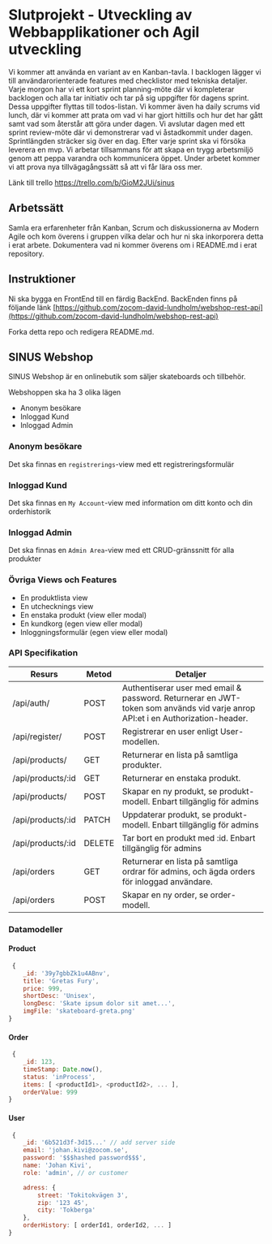 # Slutprojekt - Utveckling av Webbapplikationer och Agil utveckling

Vi kommer att använda en variant av en Kanban-tavla. I backlogen lägger vi till användarorienterade features med checklistor med tekniska detaljer. 
Varje morgon har vi ett kort sprint planning-möte där vi kompleterar backlogen och alla tar initiativ och tar på sig uppgifter för dagens sprint. Dessa uppgifter flyttas till todos-listan.
Vi kommer även ha daily scrums vid lunch, där vi kommer att prata om vad vi har gjort hittills och hur det har gått samt vad som återstår att göra under dagen. Vi avslutar dagen med ett sprint review-möte där vi demonstrerar vad vi åstadkommit under dagen. Sprintlängden sträcker sig över en dag. Efter varje sprint ska vi försöka leverera en mvp.
Vi arbetar tillsammans för att skapa en trygg arbetsmiljö genom att peppa varandra och kommunicera öppet. Under arbetet kommer vi att prova nya tillvägagångssätt så att vi får lära oss mer.

Länk till trello https://trello.com/b/GioM2JUi/sinus


## Arbetssätt

Samla era erfarenheter från Kanban, Scrum och diskussionerna av Modern Agile och kom överens i gruppen vilka delar och hur ni ska inkorporera detta i erat arbete. Dokumentera vad ni kommer överens om i README.md i erat repository.


## Instruktioner
Ni ska bygga en FrontEnd till en färdig BackEnd.
BackEnden finns på följande länk [https://github.com/zocom-david-lundholm/webshop-rest-api](https://github.com/zocom-david-lundholm/webshop-rest-api)

Forka detta repo och redigera README.md.

## SINUS Webshop

SINUS Webshop är en onlinebutik som säljer skateboards och tillbehör.

Webshoppen ska ha 3 olika lägen
* Anonym besökare
* Inloggad Kund
* Inloggad Admin

### Anonym besökare
Det ska finnas en `registrerings`-view med ett registreringsformulär

### Inloggad Kund
Det ska finnas en `My Account`-view med information om ditt konto och din orderhistorik

### Inloggad Admin
Det ska finnas en `Admin Area`-view med ett CRUD-gränssnitt för alla produkter

### Övriga Views och Features
* En produktlista view
* En utchecknings view 
* En enstaka produkt (view eller modal)
* En kundkorg (egen view eller modal)
* Inloggningsformulär (egen view eller modal)


### API Specifikation

| Resurs | Metod | Detaljer |
| ------ | ------ | ------ |
| /api/auth/ | POST | Authentiserar user med email & password. Returnerar en JWT-token som används vid varje anrop API:et i en Authorization-header. |
| /api/register/ | POST | Registrerar en user enligt User-modellen. |
| /api/products/ | GET | Returnerar en lista på samtliga produkter. |
| /api/products/:id | GET | Returnerar en enstaka produkt. |
| /api/products/ | POST | Skapar en ny produkt, se produkt-modell. Enbart tillgänglig för admins |
| /api/products/:id | PATCH | Uppdaterar produkt, se produkt-modell. Enbart tillgänglig för admins |
| /api/products/:id | DELETE | Tar bort en produkt med :id. Enbart tillgänglig för admins |
| /api/orders | GET | Returnerar en lista på samtliga ordrar för admins, och ägda orders för inloggad användare. |
| /api/orders | POST | Skapar en ny order, se order-modell. |

### Datamodeller

#### Product

```javascript
 {
    _id: '39y7gbbZk1u4ABnv',
    title: 'Gretas Fury',
    price: 999,
    shortDesc: 'Unisex',
    longDesc: 'Skate ipsum dolor sit amet...',
    imgFile: 'skateboard-greta.png'
} 
```

#### Order
```javascript
 {
    _id: 123,
    timeStamp: Date.now(), 
    status: 'inProcess',
    items: [ <productId1>, <productId2>, ... ],
    orderValue: 999
} 
```

#### User
```javascript
 {
    _id: '6b521d3f-3d15...' // add server side
    email: 'johan.kivi@zocom.se',
    password: '$$$hashed password$$$',
    name: 'Johan Kivi',
    role: 'admin', // or customer

    adress: {
        street: 'Tokitokvägen 3',
        zip: '123 45',
        city: 'Tokberga'
    },
    orderHistory: [ orderId1, orderId2, ... ]
} 
```

